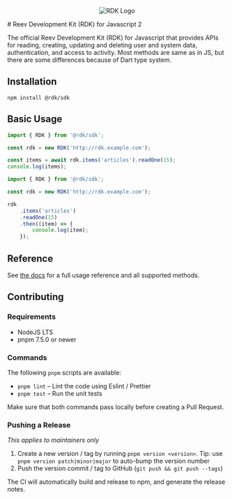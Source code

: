 <p align="center"><img alt="RDK Logo" src="https://github.com/reevgroup/rdk-dart/blob/main/rdk-logo.png?raw=true"></p>
# Reev Development Kit (RDK) for Javascript 2

The official Reev Development Kit (RDK) for Javascript that provides APIs for reading, creating, updating and deleting user and system data, authentication, and access to activity. Most methods are same as in JS, but there are some differences because of Dart type
system.

## Installation

```
npm install @rdk/sdk
```

## Basic Usage

```js
import { RDK } from '@rdk/sdk';

const rdk = new RDK('http://rdk.example.com');

const items = await rdk.items('articles').readOne(15);
console.log(items);
```

```js
import { RDK } from '@rdk/sdk';

const rdk = new RDK('http://rdk.example.com');

rdk
	.items('articles')
	.readOne(15)
	.then((item) => {
		console.log(item);
	});
```

## Reference

See [the docs](https://docs.rdk.io/reference/sdk/) for a full usage reference and all supported methods.

## Contributing

### Requirements

- NodeJS LTS
- pnpm 7.5.0 or newer

### Commands

The following `pnpm` scripts are available:

- `pnpm lint` – Lint the code using Eslint / Prettier
- `pnpm test` – Run the unit tests

Make sure that both commands pass locally before creating a Pull Request.

### Pushing a Release

_This applies to maintainers only_

1. Create a new version / tag by running `pnpm version <version>`. Tip: use `pnpm version patch|minor|major` to
   auto-bump the version number
1. Push the version commit / tag to GitHub (`git push && git push --tags`)

The CI will automatically build and release to npm, and generate the release notes.

